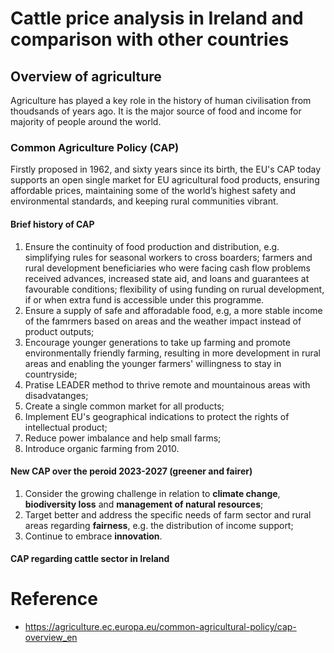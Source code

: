 # Cattle price analysis in Ireland and comparison with other countries 

## Overview of agriculture
Agriculture has played a key role in the history of human civilisation from thoudsands of years ago. It is the major source of food and income for majority of people around the world. 


### Common Agriculture Policy (CAP)
Firstly proposed in 1962, and sixty years since its birth, the EU's CAP today supports an open single market for EU agricultural food products, ensuring affordable prices, maintaining some of the world’s highest safety and environmental standards, and keeping rural communities vibrant.

#### Brief history of CAP
1. Ensure the continuity of food production and distribution, e.g. simplifying rules for seasonal workers to cross boarders; farmers and rural development beneficiaries who were facing cash flow problems received advances, increased state aid, and loans and guarantees at favourable conditions; flexibility of using funding on rurual development, if or when extra fund is accessible under this programme.
2. Ensure a supply of safe and afforadable food, e.g, a more stable income of the famrmers based on areas and the weather impact instead of product outputs;
3. Encourage younger generations to take up farming and promote environmentally friendly farming, resulting in more development in rural areas and enabling the younger farmers' willingness to stay in countryside;
4. Pratise LEADER method to thrive remote and mountainous areas with disadvatanges;
5. Create a single common market for all products;
6. Implement EU's geographical indications to protect the rights of intellectual product;
7. Reduce power imbalance and help small farms;
8. Introduce organic farming from 2010.

#### New CAP over the peroid 2023-2027 (greener and fairer)
1. Consider the growing challenge in relation to **climate change**, **biodiversity loss** and **management of natural resources**;
2. Target better and address the specific needs of farm sector and rural areas regarding **fairness**, e.g. the distribution of income support;
3. Continue to embrace **innovation**.

#### CAP regarding cattle sector in Ireland



# Reference
- https://agriculture.ec.europa.eu/common-agricultural-policy/cap-overview_en